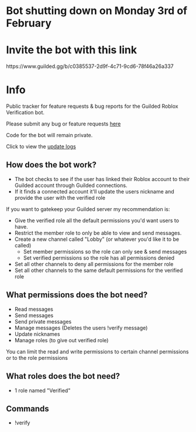 <h1>Bot shutting down on Monday 3rd of February</h1>

<h1>Invite the bot with this link</h1>
https://www.guilded.gg/b/c0385537-2d9f-4c71-9cd6-78f46a26a337

<h1>Info</h1>
Public tracker for feature requests & bug reports for the Guilded Roblox Verification bot.

Please submit any bug or feature requests [here](https://github.com/InceptionTime/GuildedRobloxVerification/issues)

Code for the bot will remain private.

Click to view the [update logs](https://github.com/InceptionTime/GuildedRobloxVerification/blob/main/Changelog.md)

## How does the bot work?
* The bot checks to see if the user has linked their Roblox account to their Guilded account through Guilded connections.
* If it finds a connected account it'll update the users nickname and provide the user with the verified role

If you want to gatekeep your Guilded server my recommendation is:
* Give the verified role all the default permissions you'd want users to have.
* Restrict the member role to only be able to view and send messages.
* Create a new channel called "Lobby" (or whatever you'd like it to be called) 
  * Set member permissions so the role can only see & send messages
  * Set verified permissions so the role has all permissions denied
* Set all other channels to deny all permissions for the member role
* Set all other channels to the same default permissions for the verified role


## What permissions does the bot need?
* Read messages
* Send messages
* Send private messages
* Manage messages (Deletes the users !verify message)
* Update nicknames
* Manage roles (to give out verified role)

You can limit the read and write permissions to certain channel permissions or to the role permissions

## What roles does the bot need?
* 1 role named "Verified"

## Commands
* !verify
